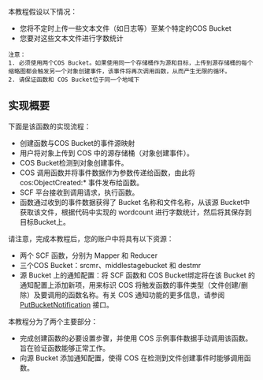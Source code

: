 本教程假设以下情况：
- 您将不定时上传一些文本文件（如日志等）至某个特定的COS Bucket
- 您要对这些文本文件进行字数统计

```
注意：
1. 必须使用两个COS Bucket。如果使用同一个存储桶作为源和目标，上传到源存储桶的每个缩略图都会触发另一个对象创建事件，该事件将再次调用函数，从而产生无限的循环。
2. 请保证函数和 COS Bucket位于同一个地域下
```

## 实现概要

下面是该函数的实现流程：

- 创建函数与COS Bucket的事件源映射
- 用户将对象上传到 COS 中的源存储桶（对象创建事件）。
- COS Bucket检测到对象创建事件。
- COS 调用函数并将事件数据作为参数传递给函数，由此将 cos:ObjectCreated:* 事件发布给函数。
- SCF 平台接收到调用请求，执行函数。
- 函数通过收到的事件数据获得了 Bucket 名称和文件名称，从该源 Bucket中获取该文件，根据代码中实现的 wordcount 进行字数统计，然后将其保存到目标Bucket上。

请注意，完成本教程后，您的账户中将具有以下资源：

- 两个 SCF 函数，分别为 Mapper 和 Reducer
- 三个COS Bucket：srcmr、middlestagebucket 和 destmr
- 源 Bucket 上的通知配置：将 SCF 函数和 COS Bucket绑定将在该 Bucket 的通知配置上添加新项，用来标识 COS 将触发函数的事件类型（文件创建/删除）及要调用的函数名称。有关 COS 通知功能的更多信息，请参阅 [PutBucketNotification](http://tce.fsphere.cn/document/product/436/8588) 接口。

本教程分为了两个主要部分：

- 完成创建函数的必要设置步骤，并使用 COS 示例事件数据手动调用该函数。旨在验证函数能够正常工作。
- 向源 Bucket 添加通知配置，使得 COS 在检测到文件创建事件时能够调用函数。